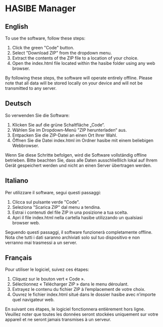 # HASIBE Manager
## English
To use the software, follow these steps:
1. Click the green "Code" button.
2. Select "Download ZIP" from the dropdown menu.
3. Extract the contents of the ZIP file to a location of your choice.
4. Open the index.html file located within the hasibe folder using any web browser.

By following these steps, the software will operate entirely offline.
Please note that all data will be stored locally on your device and will not be transmitted to any server.

## Deutsch
So verwenden Sie die Software:
1. Klicken Sie auf die grüne Schaltfläche „Code“.
2. Wählen Sie im Dropdown-Menü "ZIP herunterladen“ aus.
3. Entpacken Sie die ZIP-Datei an einen Ort Ihrer Wahl.
4. Öffnen Sie die Datei index.html im Ordner hasibe mit einem beliebigen Webbrowser.

Wenn Sie diese Schritte befolgen, wird die Software vollständig offline betrieben.
Bitte beachten Sie, dass alle Daten ausschließlich lokal auf Ihrem Gerät gespeichert werden und nicht an einen Server übertragen werden.

## Italiano
Per utilizzare il software, segui questi passaggi:
1. Clicca sul pulsante verde "Code".
2. Seleziona "Scarica ZIP" dal menu a tendina.
3. Estrai i contenuti del file ZIP in una posizione a tua scelta.
4. Apri il file index.html nella cartella hasibe utilizzando un qualsiasi browser web.

Seguendo questi passaggi, il software funzionerà completamente offline.
Nota che tutti i dati saranno archiviati solo sul tuo dispositivo e non verranno mai trasmessi a un server.

## Français
Pour utiliser le logiciel, suivez ces étapes:
1. Cliquez sur le bouton vert « Code ».
2. Sélectionnez « Télécharger ZIP » dans le menu déroulant.
3. Extrayez le contenu du fichier ZIP à l’emplacement de votre choix.
4. Ouvrez le fichier index.html situé dans le dossier hasibe avec n’importe quel navigateur web.

En suivant ces étapes, le logiciel fonctionnera entièrement hors ligne.
Veuillez noter que toutes les données seront stockées uniquement sur votre appareil et ne seront jamais transmises à un serveur.